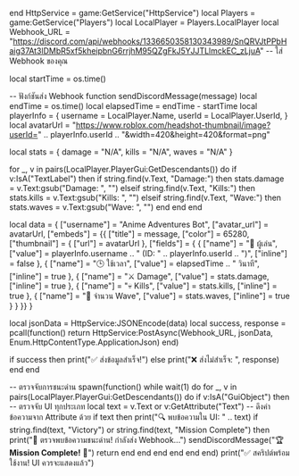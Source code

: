 end HttpService = game:GetService("HttpService")
local Players = game:GetService("Players")
local LocalPlayer = Players.LocalPlayer
local Webhook_URL = "https://discord.com/api/webhooks/1336650358130343989/SnQRVJtPPbHaig37At3lDMbR5xf5kheipbnG6rrjhM95QZgFkJ5YJJTLlmckEC_zLjuA" -- ใส่ Webhook ของคุณ

local startTime = os.time()

-- ฟังก์ชันส่ง Webhook
function sendDiscordMessage(message)
    local endTime = os.time()
    local elapsedTime = endTime - startTime
    local playerInfo = {
        username = LocalPlayer.Name,
        userId = LocalPlayer.UserId,
    }
    local avatarUrl = "https://www.roblox.com/headshot-thumbnail/image?userId=" .. playerInfo.userId .. "&width=420&height=420&format=png"
    
   local stats = {
        damage = "N/A",
        kills = "N/A",
        waves = "N/A"
    }

   for _, v in pairs(LocalPlayer.PlayerGui:GetDescendants()) do
        if v:IsA("TextLabel") then
            if string.find(v.Text, "Damage:") then
                stats.damage = v.Text:gsub("Damage: ", "")
            elseif string.find(v.Text, "Kills:") then
                stats.kills = v.Text:gsub("Kills: ", "")
            elseif string.find(v.Text, "Wave:") then
                stats.waves = v.Text:gsub("Wave: ", "")
            end
        end
    end

   local data = {
        ["username"] = "Anime Adventures Bot",
        ["avatar_url"] = avatarUrl,
        ["embeds"] = {{
            ["title"] = message,
            ["color"] = 65280,
            ["thumbnail"] = { ["url"] = avatarUrl },
            ["fields"] = {
                { ["name"] = "👤 ผู้เล่น", ["value"] = playerInfo.username .. " (ID: " .. playerInfo.userId .. ")", ["inline"] = false },
                { ["name"] = "🕒 ใช้เวลา", ["value"] = elapsedTime .. " วินาที", ["inline"] = true },
                { ["name"] = "⚔️ Damage", ["value"] = stats.damage, ["inline"] = true },
                { ["name"] = "💀 Kills", ["value"] = stats.kills, ["inline"] = true },
                { ["name"] = "🌊 จำนวน Wave", ["value"] = stats.waves, ["inline"] = true }
            }
        }}
    }

   local jsonData = HttpService:JSONEncode(data)
    local success, response = pcall(function()
        return HttpService:PostAsync(Webhook_URL, jsonData, Enum.HttpContentType.ApplicationJson)
    end)
    
   if success then
        print("✅ ส่งข้อมูลสำเร็จ!")
    else
        print("❌ ส่งไม่สำเร็จ: ", response)
    end
end

-- ตรวจจับการชนะด่าน
spawn(function()
    while wait(1) do
        for _, v in pairs(LocalPlayer.PlayerGui:GetDescendants()) do
            if v:IsA("GuiObject") then -- ตรวจจับ UI ทุกประเภท
                local text = v.Text or v:GetAttribute("Text") -- ดึงค่าข้อความจาก Attribute ด้วย
                if text then
                    print("🔍 พบข้อความใน UI: " .. text)
                    if string.find(text, "Victory") or string.find(text, "Mission Complete") then
                        print("🎉 ตรวจพบข้อความชนะด่าน! กำลังส่ง Webhook...")
                        sendDiscordMessage("🏆 **Mission Complete!** 🎉")
                        return
                    end
                end
            end
        end
    end
end)
print("✅ สคริปต์พร้อมใช้งาน! UI ควรจะแสดงแล้ว")

